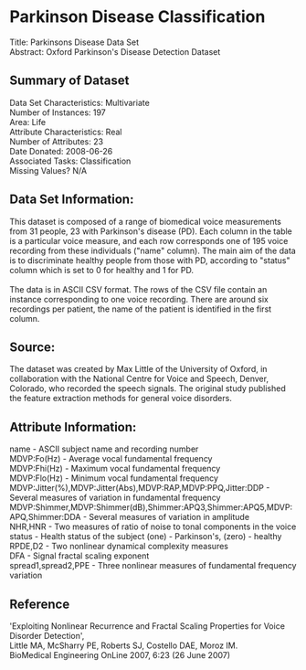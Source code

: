 # Parkinson Disease Classification
Title: Parkinsons Disease Data Set <br>
Abstract: Oxford Parkinson's Disease Detection Dataset <br>

## Summary of Dataset
Data Set Characteristics: Multivariate <br>
Number of Instances: 197 <br>
Area: Life <br>
Attribute Characteristics: Real <br>
Number of Attributes: 23 <br>
Date Donated: 2008-06-26 <br>
Associated Tasks: Classification <br>
Missing Values? N/A <br>

## Data Set Information:

This dataset is composed of a range of biomedical voice measurements from
31 people, 23 with Parkinson's disease (PD). Each column in the table is a
particular voice measure, and each row corresponds one of 195 voice
recording from these individuals ("name" column). The main aim of the data
is to discriminate healthy people from those with PD, according to "status"
column which is set to 0 for healthy and 1 for PD. <br>
<br>
The data is in ASCII CSV format. The rows of the CSV file contain an
instance corresponding to one voice recording. There are around six
recordings per patient, the name of the patient is identified in the first
column.<br>

## Source:

The dataset was created by Max Little of the University of Oxford, in
collaboration with the National Centre for Voice and Speech, Denver,
Colorado, who recorded the speech signals. The original study published the
feature extraction methods for general voice disorders.


## Attribute Information:

name - ASCII subject name and recording number <br>
MDVP:Fo(Hz) - Average vocal fundamental frequency <br>
MDVP:Fhi(Hz) - Maximum vocal fundamental frequency <br>
MDVP:Flo(Hz) - Minimum vocal fundamental frequency <br>
MDVP:Jitter(%),MDVP:Jitter(Abs),MDVP:RAP,MDVP:PPQ,Jitter:DDP - Several
measures of variation in fundamental frequency <br>
MDVP:Shimmer,MDVP:Shimmer(dB),Shimmer:APQ3,Shimmer:APQ5,MDVP:APQ,Shimmer:DDA - Several measures of variation in amplitude <br>
NHR,HNR - Two measures of ratio of noise to tonal components in the voice <br>
status - Health status of the subject (one) - Parkinson's, (zero) - healthy <br>
RPDE,D2 - Two nonlinear dynamical complexity measures <br>
DFA - Signal fractal scaling exponent <br>
spread1,spread2,PPE - Three nonlinear measures of fundamental frequency variation <br>

## Reference
'Exploiting Nonlinear Recurrence and Fractal Scaling Properties for Voice Disorder Detection', <br>
Little MA, McSharry PE, Roberts SJ, Costello DAE, Moroz IM. <br>
BioMedical Engineering OnLine 2007, 6:23 (26 June 2007) <br>
